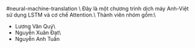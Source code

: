 #neural-machine-translation \\
Đây là một chương trình dịch máy Anh-Việt sử dụng LSTM và cơ chế Attention.\\
Thành viên nhóm gồm:\\
- Lương Văn Quý\\
- Nguyễn Xuân Đạt\\
- Nguyễn Anh Tuấn
